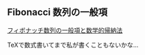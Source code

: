 ## Fibonacci 数列の一般項

[フィボナッチ数列の一般項と数学的帰納法](https://mathtrain.jp/fibonacci)

TeXで数式書いてまで私が書くこともないかな...